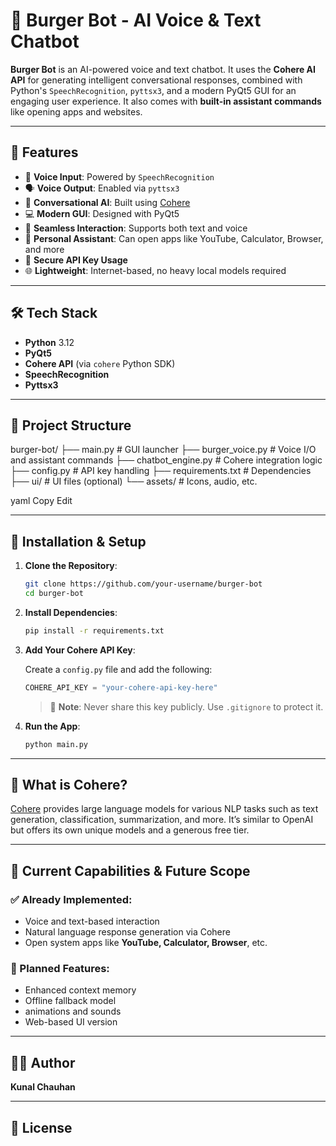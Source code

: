 # 🍔 Burger Bot - AI Voice & Text Chatbot 

**Burger Bot** is an AI-powered voice and text chatbot. It uses the **Cohere AI API** for generating intelligent conversational responses, combined with Python's `SpeechRecognition`, `pyttsx3`, and a modern PyQt5 GUI for an engaging user experience. It also comes with **built-in assistant commands** like opening apps and websites.

---

## 🧠 Features

- 🎤 **Voice Input**: Powered by `SpeechRecognition`
- 🗣️ **Voice Output**: Enabled via `pyttsx3`
- 💬 **Conversational AI**: Built using [Cohere](https://cohere.com/)
- 💻 **Modern GUI**: Designed with PyQt5
- 🔄 **Seamless Interaction**: Supports both text and voice
- 🧭 **Personal Assistant**: Can open apps like YouTube, Calculator, Browser, and more
- 🔐 **Secure API Key Usage**
- 🌐 **Lightweight**: Internet-based, no heavy local models required

---

## 🛠️ Tech Stack

- **Python** 3.12
- **PyQt5**
- **Cohere API** (via `cohere` Python SDK)
- **SpeechRecognition**
- **Pyttsx3**

---

## 📁 Project Structure

burger-bot/ ├── main.py # GUI launcher ├── burger_voice.py # Voice I/O and assistant commands ├── chatbot_engine.py # Cohere integration logic ├── config.py # API key handling ├── requirements.txt # Dependencies ├── ui/ # UI files (optional) └── assets/ # Icons, audio, etc.

yaml
Copy
Edit

---

## 🔧 Installation & Setup

1. **Clone the Repository**:

    ```bash
    git clone https://github.com/your-username/burger-bot
    cd burger-bot
    ```

2. **Install Dependencies**:

    ```bash
    pip install -r requirements.txt
    ```

3. **Add Your Cohere API Key**:

    Create a `config.py` file and add the following:

    ```python
    COHERE_API_KEY = "your-cohere-api-key-here"
    ```

    > 🔐 **Note**: Never share this key publicly. Use `.gitignore` to protect it.

4. **Run the App**:

    ```bash
    python main.py
    ```

---

## 🧠 What is Cohere?

[Cohere](https://cohere.com) provides large language models for various NLP tasks such as text generation, classification, summarization, and more. It’s similar to OpenAI but offers its own unique models and a generous free tier.

---

## 🚀 Current Capabilities & Future Scope

### ✅ Already Implemented:
- Voice and text-based interaction
- Natural language response generation via Cohere
- Open system apps like **YouTube, Calculator, Browser**, etc.

### 🔮 Planned Features:
- Enhanced context memory
- Offline fallback model
-  animations and sounds
- Web-based UI version

---

## 🙋‍♂️ Author

**Kunal Chauhan**  


---

## 📄 License
